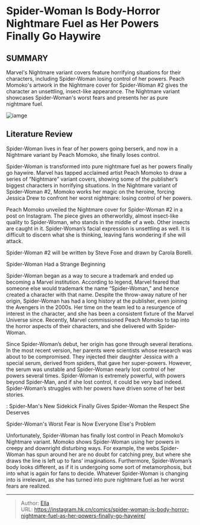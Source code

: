 # Spider-Woman Is Body-Horror Nightmare Fuel as Her Powers Finally Go Haywire


## SUMMARY 



  Marvel&#39;s Nightmare variant covers feature horrifying situations for their characters, including Spider-Woman losing control of her powers.   Peach Momoko&#39;s artwork in the Nightmare cover for Spider-Woman #2 gives the character an unsettling, insect-like appearance.   The Nightmare variant showcases Spider-Woman&#39;s worst fears and presents her as pure nightmare fuel.  

![iamge](https://static1.srcdn.com/wordpress/wp-content/uploads/2017/05/spider-woman-marvel-avengers.jpg)

## Literature Review

Spider-Woman lives in fear of her powers going berserk, and now in a Nightmare variant by Peach Momoko, she finally loses control. 




Spider-Woman is transformed into pure nightmare fuel as her powers finally go haywire. Marvel has tapped acclaimed artist Peach Momoko to draw a series of “Nightmare” variant covers, showing some of the publisher’s biggest characters in horrifying situations. In the Nightmare variant of Spider-Woman #2, Momoko works her magic on the heroine, forcing Jessica Drew to confront her worst nightmare: losing control of her powers.




Peach Momoko unveiled the Nightmare cover for Spider-Woman #2 in a post on Instagram. The piece gives an otherworldly, almost insect-like quality to Spider-Woman, who stands in the middle of a web. Other insects are caught in it. Spider-Woman’s facial expression is unsettling as well. It is difficult to discern what she is thinking, leaving fans wondering if she will attack.


 

Spider-Woman #2 will be written by Steve Foxe and drawn by Carola Borelli.


 Spider-Woman Had a Strange Beginning 
          

Spider-Woman began as a way to secure a trademark and ended up becoming a Marvel institution. According to legend, Marvel feared that someone else would trademark the name “Spider-Woman,” and hence created a character with that name. Despite the throw-away nature of her origin, Spider-Woman has had a long history at the publisher, even joining the Avengers in the 2000s. Her time on the team led to a resurgence of interest in the character, and she has been a consistent fixture of the Marvel Universe since. Recently, Marvel commissioned Peach Momoko to tap into the horror aspects of their characters, and she delivered with Spider-Woman.




Since Spider-Woman’s debut, her origin has gone through several iterations. In the most recent version, her parents were scientists whose research was about to be compromised. They injected their daughter Jessica with a special serum, derived from spiders, that gave her super-powers. However, the serum was unstable and Spider-Woman nearly lost control of her powers several times. Spider-Woman is extremely powerful, with powers beyond Spider-Man, and if she lost control, it could be very bad indeed. Spider-Woman’s struggles with her powers have driven some of her best stories.

 : Spider-Man&#39;s New Sidekick Finally Gives Spider-Woman the Respect She Deserves



 Spider-Woman&#39;s Worst Fear is Now Everyone Else&#39;s Problem 
          

Unfortunately, Spider-Woman has finally lost control in Peach Momoko’s Nightmare variant. Momoko shows Spider-Woman using her powers in creepy and downright disturbing ways. For example, the webs Spider-Woman has spun around her are no doubt for catching prey, but where she draws the line is left up to fans’ imaginations. Furthermore, Spider-Woman’s body looks different, as if it is undergoing some sort of metamorphosis, but into what is again for fans to decide. Whatever Spider-Woman is changing into is irrelevant, as she has turned into pure nightmare fuel as her worst fears are realized.






---

> Author: [Ella](https://instagram.hk.cn/)  
> URL: https://instagram.hk.cn/comics/spider-woman-is-body-horror-nightmare-fuel-as-her-powers-finally-go-haywire/  

